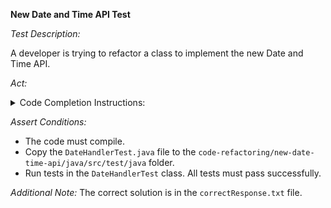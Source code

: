 **New Date and Time API Test**

*Test Description:*

A developer is trying to refactor a class to implement the new Date and Time API.

*Act:*

<details> 
<summary>Code Completion Instructions:</summary>

- Open the project `code-refactoring/new-date-time-api/java`.
- Open the `DateHandler` class.
- Remove all imports in the `DateHandler` class.
- Add the following import statement to the `DateHandler` class:

```java
import java.time.*;
import java.time.format.DateTimeFormatter;
```

- Comment out the inner implementation of the `DateHandler` class.
- Move the cursor to the end of the `DateHandler` class.
- Wait for the suggestion.
- Accept a sequence of suggestions using the TAB and ENTER keys.
</details>

*Assert Conditions:*
- The code must compile.
- Copy the `DateHandlerTest.java` file to the `code-refactoring/new-date-time-api/java/src/test/java` folder.
- Run tests in the `DateHandlerTest` class. All tests must pass successfully.

*Additional Note:* The correct solution is in the `correctResponse.txt` file.